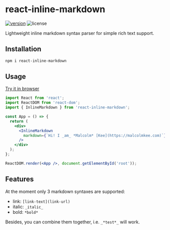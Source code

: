 # react-inline-markdown

[![version](https://img.shields.io/npm/v/react-inline-markdown.svg)](https://www.npmjs.com/package/react-inline-markdown) ![license](https://img.shields.io/npm/l/react-inline-markdown.svg)

Lightweight inline markdown syntax parser for simple rich text support.

## Installation

```bash
npm i react-inline-markdown
```

## Usage

[Try it in browser](https://codesandbox.io/s/react-inline-markdown-xyxxj)

```jsx
import React from 'react';
import ReactDOM from 'react-dom';
import { InlineMarkdown } from 'react-inline-markdown';

const App = () => {
  return (
    <div>
      <InlineMarkdown
        markdown={`Hi! I _am_ *Malcolm* [Kee](https://malcolmkee.com)`}
      />
    </div>
  );
};

ReactDOM.render(<App />, document.getElementById('root'));
```

## Features

At the moment only 3 markdown syntaxes are supported:

- link: `[link-text](link-url)`
- italic: `_italic_`
- bold: `*bold*`

Besides, you can combine them together, i.e. `_*test*_` will work.
